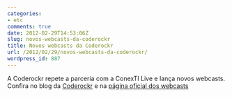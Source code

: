 ```yaml
---
categories:
- etc
comments: true
date: 2012-02-29T14:53:06Z
slug: novos-webcasts-da-coderockr
title: Novos webcasts da Coderockr
url: /2012/02/29/novos-webcasts-da-coderockr/
wordpress_id: 887
---
```


A Coderockr repete a parceria com a ConexTI Live e lança novos webcasts. Confira no blog da [Coderockr](http://www.coderockr.com/blog/2012/02/novos-webcasts/) e na [página oficial dos webcasts](http://eventos.oficinalivre.com.br/webcast-introducao-a-amazon-web-services/)
